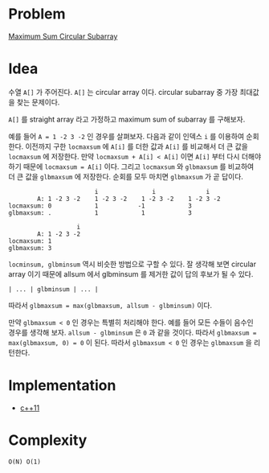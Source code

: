 # Problem

[Maximum Sum Circular Subarray](https://leetcode.com/problems/maximum-sum-circular-subarray/)

# Idea

수열 `A[]` 가 주어진다. `A[]` 는 circular array 이다. circular
subarray 중 가장 최대값을 찾는 문제이다.

`A[]` 를 straight array 라고 가정하고 maximum sum of subarray 를
구해보자.

예를 들어 `A = 1 -2 3 -2` 인 경우를 살펴보자. 다음과 같이 인덱스 `i`
를 이용하여 순회한다. 이전까지 구한 `locmaxsum` 에 `A[i]` 를 더한 값과
`A[i]` 를 비교해서 더 큰 값을 `locmaxsum` 에 저장한다.  만약
`locmaxsum + A[i] < A[i]` 이면 `A[i]` 부터 다시 더해야 하기 때문에
`locmaxsum = A[i]` 이다.  그리고 `locmaxsum` 와 `glbmaxsum` 를
비교하여 더 큰 값을 `glbmaxsum` 에 저장한다. 순회를 모두 마치면
`glbmaxsum` 가 곧 답이다.

```       
                        i               i              i
        A: 1 -2 3 -2    1 -2 3 -2    1 -2 3 -2    1 -2 3 -2
locmaxsum: 0            1           -1            3                      
glbmaxsum: .            1            1            3

                   i     
        A: 1 -2 3 -2    
locmaxsum: 1
glbmaxsum: 3
```

`locminsum, glbminsum` 역시 비슷한 방법으로 구할 수 있다. 잘 생각해
보면 circular array 이기 때문에 allsum 에서 glbminsum 를 제거한 값이
답의 후보가 될 수 있다.

```
| ... | glbminsum | ... |
```

따라서 `glbmaxsum = max(glbmaxsum, allsum - glbminsum)` 이다.

만약 `glbmaxsum < 0` 인 경우는 특별히 처리해야 한다. 예를 들어 모든
수들이 음수인 경우를 생각해 보자. `allsum - glbminsum` 은 `0` 과 같을
것이다. 따라서 `glbmaxsum = max(glbmaxsum, 0) = 0` 이 된다. 따라서
`glbmaxsum < 0` 인 경우는 `glbmaxsum` 을 리턴한다.

# Implementation

* [c++11](a.cpp)

# Complexity

```
O(N) O(1)
```
